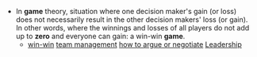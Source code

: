- In **game** theory, situation where one decision maker's gain (or loss) does not necessarily result in the other decision makers' loss (or gain). In other words, where the winnings and losses of all players do not add up to **zero** and everyone can gain: a win-win **game**.
    - [win-win]() [team management]() [how to argue or negotiate]()  [Leadership]() 
